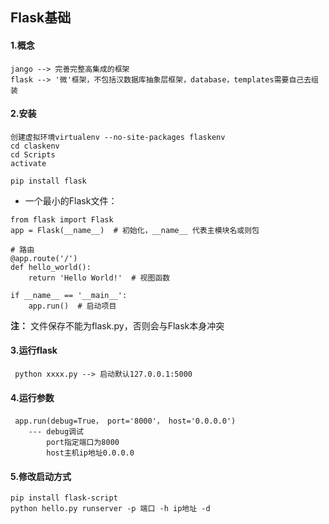 ## Flask基础

#### 1.概念
    jango --> 完善完整高集成的框架
    flask --> '微'框架，不包括汉数据库抽象层框架，database，templates需要自己去组装

#### 2.安装
    创建虚拟环境virtualenv --no-site-packages flaskenv
    cd claskenv
    cd Scripts
    activate

    pip install flask

- 一个最小的Flask文件：
```
from flask import Flask
app = Flask(__name__)  # 初始化，__name__ 代表主模块名或则包

# 路由
@app.route('/')
def hello_world():
    return 'Hello World!'  # 视图函数

if __name__ == '__main__':
    app.run()  # 启动项目
```
**注：** 文件保存不能为flask.py，否则会与Flask本身冲突

#### 3.运行flask
     python xxxx.py --> 启动默认127.0.0.1:5000

#### 4.运行参数
     app.run(debug=True， port='8000'， host='0.0.0.0') 
        --- debug调试
            port指定端口为8000
            host主机ip地址0.0.0.0

#### 5.修改启动方式
    pip install flask-script
    python hello.py runserver -p 端口 -h ip地址 -d
